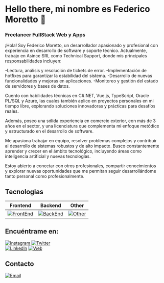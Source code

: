 # Hello there, mi nombre es Federico Moretto 👋
### Freelancer FullStack Web y Apps

¡Hola! Soy Federico Moretto, un desarrollador apasionado y profesional con experiencia en desarrollo de software y soporte técnico. Actualmente, trabajo en Asince SRL como Technical Support, donde mis principales responsabilidades incluyen:

-Lectura, análisis y resolución de tickets de error.
-Implementación de hotfixes para garantizar la estabilidad del sistema.
-Desarrollo de nuevas funcionalidades y mejoras en aplicaciones.
-Monitoreo y gestión del estado de servidores y bases de datos.

Cuento con habilidades técnicas en C#.NET, Vue.js, TypeScript, Oracle PL/SQL y Azure, las cuales también aplico en proyectos personales en mi tiempo libre, explorando soluciones innovadoras y prácticas para desafíos reales.

Además, poseo una sólida experiencia en comercio exterior, con más de 3 años en el sector, y una licenciatura que complementa mi enfoque metódico y estructurado en el desarrollo de software.

Me apasiona trabajar en equipo, resolver problemas complejos y contribuir al desarrollo de sistemas robustos y de alto impacto. Busco constantemente aprender y crecer en el ámbito tecnológico, incluyendo áreas como inteligencia artificial y nuevas tecnologías.

Estoy abierto a conectar con otros profesionales, compartir conocimientos y explorar nuevas oportunidades que me permitan seguir desarrollándome tanto personal como profesionalmente.

## Tecnologias
<!--
| **Frontend** | **Backend** | **Other** |
|--------------|-------------|-----------|
|![HTML](https://img.shields.io/badge/HTML-E34F26?style=for-the-badge&logo=html5&logoColor=white&labelColor=101010) ![CSS](https://img.shields.io/badge/CSS-1572B6?style=for-the-badge&logo=csswizardry&logoColor=white&labelColor=101010) ![Tailwind CSS](https://img.shields.io/badge/TailwindCSS-06B6D4?style=for-the-badge&logo=tailwindcss&logoColor=white&labelColor=101010)![JavaScript](https://img.shields.io/badge/JavaScript-F7DF1E?style=for-the-badge&logo=javascript&logoColor=white&labelColor=101010) ![TypeScript](https://img.shields.io/badge/typescript-3178C6?style=for-the-badge&logo=typescript&logoColor=white&labelColor=101010)![React](https://img.shields.io/badge/react-61DAFB?style=for-the-badge&logo=react&logoColor=white&labelColor=101010) ![ReactNative](https://img.shields.io/badge/react_native-61DAFB?style=for-the-badge&logo=react&logoColor=white&labelColor=101010)![Next.JS](https://img.shields.io/badge/Next.JS-000000?style=for-the-badge&logo=nextdotjs&logoColor=white&labelColor=101010) | ![Java](https://img.shields.io/badge/Java-007396?style=for-the-badge&logo=java&logoColor=white&labelColor=101010) ![PYTHON](https://img.shields.io/badge/python-3776AB?style=for-the-badge&logo=python&logoColor=white&labelColor=101010)  ![SPRINGBOOT](https://img.shields.io/badge/springboot-6DB33F?style=for-the-badge&logo=springboot&logoColor=white&labelColor=101010) | ![Firebase](https://img.shields.io/badge/firebase-FFCA28?style=for-the-badge&logo=firebase&logoColor=white&labelColor=101010) ![MONGODB](https://img.shields.io/badge/Mongodb-47A248?style=for-the-badge&logo=mongodb&logoColor=white&labelColor=101010)  ![MySql](https://img.shields.io/badge/mysql-4479A1?style=for-the-badge&logo=mysql&logoColor=white&labelColor=101010)  ![Git](https://img.shields.io/badge/git-F05032?style=for-the-badge&logo=git&logoColor=white&labelColor=101010)  ![GitHub](https://img.shields.io/badge/github-181717?style=for-the-badge&logo=github&logoColor=white&labelColor=101010) |
-->

| **Frontend** | **Backend** | **Other** |
|--------------|-------------|-----------|
|[![FrontEnd](https://skillicons.dev/icons?i=html,css,tailwind,javascript,typescript,react,next&perline=4)](https://skillicons.dev) |[![BackEnd](https://skillicons.dev/icons?i=cs,dotnet,nodejs,java,python,spring&perline=4)](https://skillicons.dev)|[![Other](https://skillicons.dev/icons?i=vite,firebase,mongodb,mysql,sqlite,git,github&perline=4)](https://skillicons.dev) |

## Encuéntrame en:
[![Instagram](https://img.shields.io/badge/Instagram-@fedemoretto11-E4405F?style=for-the-badge&logo=instagram&logoColor=white&labelColor=101010)](https://instagram.com/fedemoretto11) [![Twitter](https://img.shields.io/badge/Twitter-@fedemoretto11-1DA1F2?style=for-the-badge&logo=twitter&logoColor=white&labelColor=101010)](https://twitter.com/fedemoretto11)
</br>
[![LinkedIn](https://img.shields.io/badge/LinkedIn-Federico_Moretto-0077B5?style=for-the-badge&logo=linkedin&logoColor=white&labelColor=101010)](https://www.linkedin.com/in/morettofede) [![Web](https://img.shields.io/badge/Web-federicomoretto.com.ar-14a1f0?style=for-the-badge&logo=dev.to&logoColor=white&labelColor=101010)](https://federicomoretto.com.ar)


## Contacto
[![Email](https://img.shields.io/badge/fedemoretto94@gmail.com-email_personal-D14836?style=for-the-badge&logo=gmail&logoColor=white&labelColor=101040)](mailto:fedemoretto94@gmail.com)

